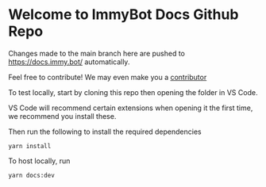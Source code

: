# Welcome to ImmyBot Docs Github Repo

Changes made to the main branch here are pushed to <https://docs.immy.bot/> automatically.

Feel free to contribute! We may even make you a [contributor](https://immy.bot/i-want-to-be-a-contributor/)

To test locally, start by cloning this repo then opening the folder in VS Code.

VS Code will recommend certain extensions when opening it the first time, we recommend you install these.

Then run the following to install the required dependencies

```
yarn install
```

To host locally, run

```
yarn docs:dev
```
